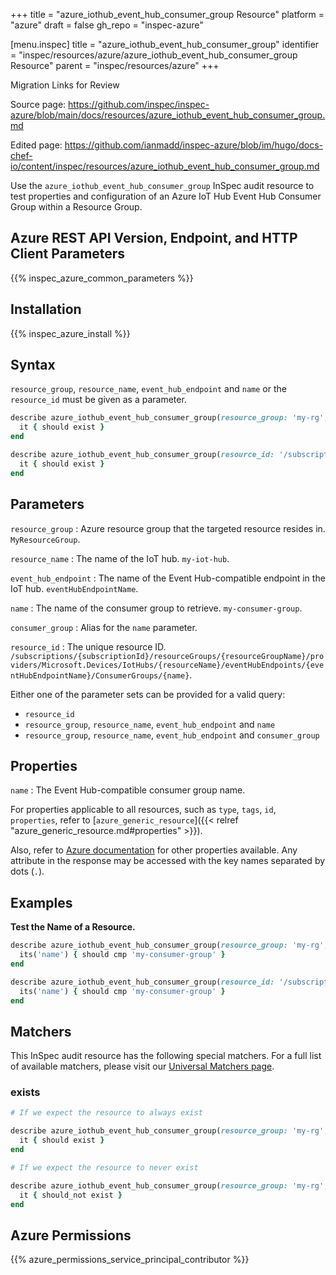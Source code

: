 +++
title = "azure_iothub_event_hub_consumer_group Resource"
platform = "azure"
draft = false
gh_repo = "inspec-azure"

[menu.inspec]
title = "azure_iothub_event_hub_consumer_group"
identifier = "inspec/resources/azure/azure_iothub_event_hub_consumer_group Resource"
parent = "inspec/resources/azure"
+++

<div class="admonition-note">
<p class="admonition-note-title">Migration Links for Review</p>
<div class="admonition-note-text">
<p>Source page: <a href="https://github.com/inspec/inspec-azure/blob/main/docs/resources/azure_iothub_event_hub_consumer_group.md">https://github.com/inspec/inspec-azure/blob/main/docs/resources/azure_iothub_event_hub_consumer_group.md</a></p>
<p>Edited page: <a href="https://github.com/ianmadd/inspec-azure/blob/im/hugo/docs-chef-io/content/inspec/resources/azure_iothub_event_hub_consumer_group.md">https://github.com/ianmadd/inspec-azure/blob/im/hugo/docs-chef-io/content/inspec/resources/azure_iothub_event_hub_consumer_group.md</a></p>
</div>
</div>


Use the `azure_iothub_event_hub_consumer_group` InSpec audit resource to test properties and configuration of an Azure IoT Hub Event Hub Consumer Group within a Resource Group.

## Azure REST API Version, Endpoint, and HTTP Client Parameters

{{% inspec_azure_common_parameters %}}

## Installation

{{% inspec_azure_install %}}

## Syntax

`resource_group`, `resource_name`, `event_hub_endpoint` and `name` or the `resource_id` must be given as a parameter.
```ruby
describe azure_iothub_event_hub_consumer_group(resource_group: 'my-rg', resource_name: 'my-iot-hub', event_hub_endpoint: 'myeventhub', name: 'my-consumer-group') do
  it { should exist }
end
```
```ruby
describe azure_iothub_event_hub_consumer_group(resource_id: '/subscriptions/{subscriptionId}/resourceGroups/{resourceGroupName}/providers/Microsoft.Devices/IotHubs/{resourceName}/eventHubEndpoints/{eventHubEndpointName}/ConsumerGroups/{name}') do
  it { should exist }
end
```

## Parameters

`resource_group`
: Azure resource group that the targeted resource resides in. `MyResourceGroup`.

`resource_name`
: The name of the IoT hub. `my-iot-hub`.

`event_hub_endpoint`
: The name of the Event Hub-compatible endpoint in the IoT hub. `eventHubEndpointName`.

`name`
: The name of the consumer group to retrieve. `my-consumer-group`.

`consumer_group`
: Alias for the `name` parameter.

`resource_id`
: The unique resource ID. `/subscriptions/{subscriptionId}/resourceGroups/{resourceGroupName}/providers/Microsoft.Devices/IotHubs/{resourceName}/eventHubEndpoints/{eventHubEndpointName}/ConsumerGroups/{name}`.

Either one of the parameter sets can be provided for a valid query:
- `resource_id`
- `resource_group`, `resource_name`, `event_hub_endpoint` and `name`
- `resource_group`, `resource_name`, `event_hub_endpoint` and `consumer_group`

## Properties

`name`
: The Event Hub-compatible consumer group name.

For properties applicable to all resources, such as `type`, `tags`, `id`, `properties`, refer to [`azure_generic_resource`]({{< relref "azure_generic_resource.md#properties" >}}).

Also, refer to [Azure documentation](https://docs.microsoft.com/en-us/rest/api/iothub/iothubresource/geteventhubconsumergroup#eventhubconsumergroupinfo) for other properties available. 
Any attribute in the response may be accessed with the key names separated by dots (`.`).

## Examples

**Test the Name of a Resource.**

```ruby
describe azure_iothub_event_hub_consumer_group(resource_group: 'my-rg', resource_name: 'my-iot-hub', event_hub_endpoint: 'myeventhub', name: 'my-consumer-group') do
  its('name') { should cmp 'my-consumer-group' }
end
```
```ruby
describe azure_iothub_event_hub_consumer_group(resource_id: '/subscriptions/{subscriptionId}/resourceGroups/{resourceGroupName}/providers/Microsoft.Devices/IotHubs/{resourceName}/eventHubEndpoints/{eventHubEndpointName}/ConsumerGroups/{name}') do
  its('name') { should cmp 'my-consumer-group' }
end
```

## Matchers

This InSpec audit resource has the following special matchers. For a full list of available matchers, please visit our [Universal Matchers page](https://docs.chef.io/inspec/matchers/).

### exists

```ruby
# If we expect the resource to always exist

describe azure_iothub_event_hub_consumer_group(resource_group: 'my-rg', resource_name: 'my-iot-hub', event_hub_endpoint: 'myeventhub', name: 'my-consumer-group') do
  it { should exist }
end

# If we expect the resource to never exist

describe azure_iothub_event_hub_consumer_group(resource_group: 'my-rg', resource_name: 'my-iot-hub', event_hub_endpoint: 'myeventhub', name: 'my-consumer-group') do
  it { should_not exist }
end
```

## Azure Permissions

{{% azure_permissions_service_principal_contributor %}}
